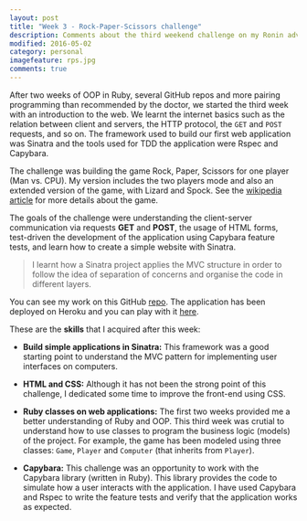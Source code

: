 ```yaml
---
layout: post
title: "Week 3 - Rock-Paper-Scissors challenge"
description: Comments about the third weekend challenge on my Ronin adventure
modified: 2016-05-02
category: personal
imagefeature: rps.jpg
comments: true
---
```


After two weeks of OOP in Ruby, several GitHub repos and more pairing programming than recommended by the doctor, we started the third week with an introduction to the web. We learnt the internet basics such as the relation between client and servers, the HTTP protocol, the `GET` and `POST` requests, and so on. The framework used to build our first web application was Sinatra and the tools used for TDD the application were Rspec and Capybara.

The challenge was building the game Rock, Paper, Scissors for one player (Man vs. CPU). My version includes the two players mode and also an extended version of the game, with Lizard and Spock. See the <a href="https://en.wikipedia.org/wiki/Rock-paper-scissors" target="_blank">wikipedia article</a> for more details about the game.

The goals of the challenge were understanding the client-server communication via requests **GET** and **POST**, the usage of HTML forms, test-driven the development of the application using Capybara feature tests, and learn how to create a simple website with Sinatra. 

>I learnt how a Sinatra project applies the MVC structure in order to follow the idea of separation of concerns and organise the code in different layers. 

You can see my work on this GitHub <a href="https://github.com/omajul85/rps-challenge" target="_blank">repo</a>. The application has been deployed on Heroku and you can play with it <a href="https://rps-omajul85.herokuapp.com/" target="_blank">here</a>.

These are the **skills** that I acquired after this week:

  - **Build simple applications in Sinatra:** This framework was a good starting point to understand the MVC pattern for implementing user interfaces on computers. 
  
  - **HTML and CSS:** Although it has not been the strong point of this challenge, I dedicated some time to improve the front-end using CSS. 
  
  - **Ruby classes on web applications:** The first two weeks provided me a better understanding of Ruby and OOP. This third week was crutial to understand how to use classes to program the business logic (models) of the project. For example, the game has been modeled using three classes: `Game`, `Player` and `Computer` (that inherits from `Player`).

  - **Capybara:** This challenge was an opportunity to work with the Capybara library (written in Ruby). This library provides the code to simulate how a user interacts with the application. I have used Capybara and Rspec to write the feature tests and verify that the application works as expected.